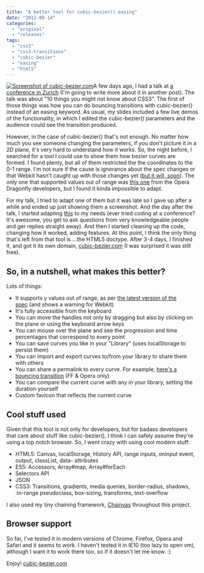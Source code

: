 ```yaml
---
title: "A better tool for cubic-bezier() easing"
date: "2011-09-14"
categories:
  - "original"
  - "releases"
tags:
  - "css3"
  - "css3-transitions"
  - "cubic-bezier"
  - "easing"
  - "html5"
---
```


[![](images/Screen-shot-2011-09-14-at-10.33.11--300x204.png "Screenshot of cubic-bezier.com")](images/Screen-shot-2011-09-14-at-10.33.11-.png)A few days ago, I had a talk at [a conference in Zurich](http://frontendconf.ch/) (I'm going to write more about it in another post). The talk was about "10 things you might not know about CSS3". The first of those things was how you can do bouncing transitions with cubic-bezier() instead of an easing keyword. As usual, my slides included a few live demos of the functionality, in which I edited the cubic-bezier() parameters and the audience could see the transition produced.

However, in the case of cubic-bezier() that's not enough. No matter how much you see someone changing the parameters, if you don't picture it in a 2D plane, it's very hard to understand how it works. So, the night before, I searched for a tool I could use to show them how bezier curves are formed. I found plenty, but all of them restricted the the coordinates to the 0-1 range. I'm not sure if the cause is ignorance about the spec changes or that Webkit hasn't caught up with those changes yet ([but it will, soon](https://bugs.webkit.org/show_bug.cgi?id=45761)). The only one that supported values out of range was [this one](http://scope.bitbucket.org/ui-elements/bezier-control/index.xml) from the Opera Dragonfly developers, but I found it kinda impossible to adapt.

For my talk, I tried to adapt one of them but it was late so I gave up after a while and ended up just showing them a screenshot. And the day after the talk, I started adapting [this](http://www.roblaplaca.com/examples/bezierBuilder/) to my needs (ever tried coding at a conference? It's awesome, you get to ask questions from very knowledgeable people and ger replies straight away). And then I started cleaning up the code, changing how it worked, adding features. At this point, I think the only thing that's left from that tool is ...the HTML5 doctype. After 3-4 days, I finished it, and got it its own domain, [cubic-bezier.com](http://cubic-bezier.com/) (I was surprised it was still free).

## So, in a nutshell, what makes this better?

Lots of things:

- It supports y values out of range, as per [the latest version of the spec](http://dev.w3.org/csswg/css3-transitions/#transition-timing-function) (and shows a warning for Webkit)
- It's fully accessible from the keyboard
- You can move the handles not only by dragging but also by clicking on the plane or using the keyboard arrow keys
- You can mouse over the plane and see the progression and time percentages that correspond to every point
- You can save curves you like in your "Library" (uses localStorage to persist them)
- You can import and export curves to/from your library to share them with others
- You can share a permalink to every curve. For example, [here's a bouncing transition](http://cubic-bezier.com/#.64,.57,.67,1.53) (FF & Opera only)
- You can compare the current curve with any in your library, setting the duration yourself
- Custom favicon that reflects the current curve

## Cool stuff used

Given that this tool is not only for developers, but for badass developers that care about stuff like cubic-bezier(), I think I can safely assume they're using a top notch browser. So, I went crazy with using cool modern stuff:

- HTML5: Canvas, localStorage, History API, range inputs, oninput event, output, classList, data- attributes
- ES5: Accessors, Array#map, Array#forEach
- Selectors API
- JSON
- CSS3: Transitions, gradients, media queries, border-radius, shadows, :in-range pseudoclass, box-sizing, transforms, text-overflow

I also used my tiny chaining framework, [Chainvas](http://lea.verou.me/chainvas) throughout this project.

## Browser support

So far, I've tested it in modern versions of Chrome, Firefox, Opera and Safari and it seems to work. I haven't tested it in IE10 (too lazy to open vm), although I want it to work there too, so if it doesn't let me know. :)

Enjoy! [cubic-bezier.com](http://cubic-bezier.com)
